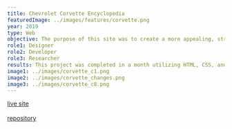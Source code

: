 ```yaml
---
title: Chevrolet Corvette Encyclopedia
featuredImage: ../images/features/corvette.png
year: 2019
type: Web
objective: The purpose of this site was to create a more appealing, stripped down version of a wiki site. This site was developed as a course project for CGT 353 at Purdue University. As a budding car enthusiast, I was inspired to create a site that finds a balance between design and technical information without being too overwhelming.
role1: Designer
role2: Developer
role3: Researcher
results: This project was completed in a month utilizing HTML, CSS, and jQuery. This site met all evaluation criteria in fields relating to 508 compliancy, aesthetics, and development. The next steps in this site would be to expand its current application and simplify the site by turning it into a React application.
image1: ../images/corvette_c1.png
image2: ../images/corvette_changes.png
image3: ../images/corvette_c8.png
---
```


<a href="https://nicoledwenger.com/websites/corvette/index.html" style="color: #212529;">live site</a>
<br/>
<br/>
<a href="https://github.com/nicoledwenger/CorvetteEncyclopedia" style="color: #212529;">repository</a>